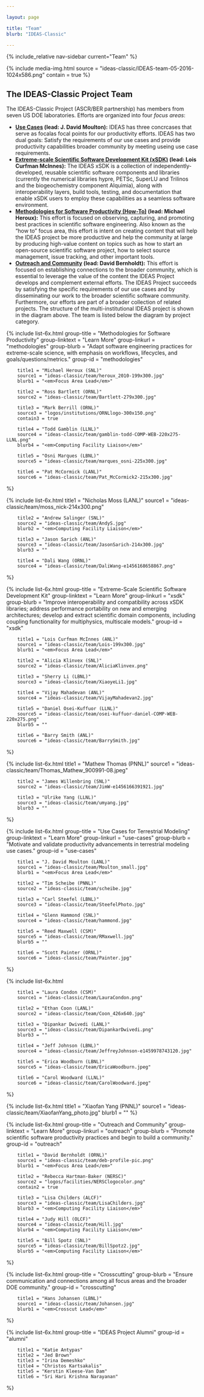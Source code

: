 ```yaml
---

layout: page

title: "Team"
blurb: "IDEAS-Classic"

---
```


<!-- Sidebar Nav -->
<!-- ---------------------------------------------------------------------- -->

{% include_relative nav-sidebar current="Team" %}

<!-- Content -->
<!-- ---------------------------------------------------------------------- -->

{% 	include media-img.html 
	  source = "ideas-classic/IDEAS-team-05-2016-1024x586.png"
	  contain = true
%}

## The IDEAS-Classic Project Team

The IDEAS-Classic Project (ASCR/BER partnership) has members from seven US DOE laboratories.  Efforts are organized into four *focus areas*:

* **[Use Cases](#use-cases) (lead: J. David Moulton):** IDEAS has three concrcases that serve as focalas focal points for our productivity efforts.  IDEAS has two dual goals:  Satisfy the requirements of our use cases and provide productivity capabilities broader community by meeting useing use case requirements.
* **[Extreme-scale Scientific Software Development Kit (xSDK)](#xsdk) (lead: Lois Curfman McInnes):**  The IDEAS xSDK is a collection of independently-developed, reusable scientific software components and libraries (currently the numerical libraries hypre, PETSc, SuperLU and Trilinos and the biogeochemistry component Alquimia), along with interoperability layers, build tools, testing, and documentation that enable xSDK users to employ these capabilities as a seamless software environment.
* **[Methodologies for Software Productivity (How-To)](#methodologies) (lead: Michael Heroux):** This effort is focused on observing, capturing, and promoting best practices in scientific software engineering.  Also known as the “how to” focus area, this effort is intent on creating content that will help the IDEAS project be more productive and help the community at large by producing high-value content on topics such as how to start an open-source scientific software project, how to select source management, issue tracking, and other important tools.
* **[Outreach and Community](#outreach) (lead: David Bernholdt):** This effort is focused on establishing connections to the broader community, which is essential to leverage the value of the content the IDEAS Project develops and complement external efforts.  The IDEAS Project succeeds by satisfying the specific requirements of our use cases and by disseminating our work to the broader scientific software community.  Furthermore, our efforts are part of a broader collection of related projects.
The structure of the multi-institutional IDEAS project is shown in the diagram above.  The team is listed below the diagram by project category.

{% 	include list-6x.html
		group-title = "Methodologies for Software Productivity"
		group-linktext = "Learn More"
		group-linkurl = "methodologies"
		group-blurb = "Adapt software engineering practices for extreme-scale science, with emphasis on workflows, lifecycles, and goals/questions/metrics."
		group-id = "methodologies"

		title1 = "Michael Heroux (SNL)"
		source1 = "ideas-classic/team/heroux_2010-199x300.jpg"
		blurb1 = "<em>Focus Area Lead</em>"

		title2 = "Ross Bartlett (ORNL)"
		source2 = "ideas-classic/team/Bartlett-279x300.jpg"

		title3 = "Mark Berrill (ORNL)"
		source3 = "logos/institutions/ORNLlogo-300x150.png"
		contain3 = true

		title4 = "Todd Gamblin (LLNL)"
		source4 = "ideas-classic/team/gamblin-todd-COMP-WEB-220x275-LLNL.png"
		blurb4 = "<em>Computing Facility Liaison</em>"

		title5 = "Osni Marques (LBNL)"
		source5 = "ideas-classic/team/marques_osni-225x300.jpg"

		title6 = "Pat McCormick (LANL)"
		source6 = "ideas-classic/team/Pat_McCormick2-215x300.jpg"
%}

{% 	include list-6x.html
		title1 = "Nicholas Moss (LANL)"
		source1 = "ideas-classic/team/moss_nick-214x300.png"

		title2 = "Andrew Salinger (SNL)"
		source2 = "ideas-classic/team/AndyS.jpg"
		blurb2 = "<em>Computing Facility Liaison</em>"

		title3 = "Jason Sarich (ANL)"
		source3 = "ideas-classic/team/JasonSarich-214x300.jpg"
		blurb3 = ""

		title4 = "Dali Wang (ORNL)"
		source4 = "ideas-classic/team/DaliWang-e1456168658867.png"
%}


{% 	include list-6x.html
		group-title = "Extreme-Scale Scientific Software Development Kit"
		group-linktext = "Learn More"
		group-linkurl = "xsdk"
		group-blurb = "Improve interoperability and compatibility across xSDK libraries; address performance portability on new and emerging architectures; develop and extract scientific domain components, including coupling functionality for multiphysics, multiscale models."
		group-id = "xsdk"

		title1 = "Lois Curfman McInnes (ANL)"
		source1 = "ideas-classic/team/Lois-199x300.jpg"
		blurb1 = "<em>Focus Area Lead</em>"

		title2 = "Alicia Klinvex (SNL)"
		source2 = "ideas-classic/team/AliciaKlinvex.png"

		title3 = "Sherry Li (LBNL)"
		source3 = "ideas-classic/team/XiaoyeLi1.jpg"

		title4 = "Vijay Mahadevan (ANL)"
		source4 = "ideas-classic/team/VijayMahadevan2.jpg"

		title5 = "Daniel Osei-Kuffuor (LLNL)"
		source5 = "ideas-classic/team/osei-kuffuor-daniel-COMP-WEB-220x275.png"
		blurb5 = ""

		title6 = "Barry Smith (ANL)"
		source6 = "ideas-classic/team/BarrySmith.jpg"
%}

{% 	include list-6x.html
		title1 = "Mathew Thomas (PNNL)"
		source1 = "ideas-classic/team/Thomas_Mathew_900991-08.jpeg"

		title2 = "James Willenbring (SNL)"
		source2 = "ideas-classic/team/JimW-e1456166391921.jpg"

		title3 = "Ulrike Yang (LLNL)"
		source3 = "ideas-classic/team/umyang.jpg"
		blurb3 = ""
%}



{% 	include list-6x.html
		group-title = "Use Cases for Terrestrial Modeling"
		group-linktext = "Learn More"
		group-linkurl = "use-cases"
		group-blurb = "Motivate and validate productivity advancements in terrestrial modeling use cases."
		group-id = "use-cases"

		title1 = "J. David Moulton (LANL)"
		source1 = "ideas-classic/team/Moulton_small.jpg"
		blurb1 = "<em>Focus Area Lead</em>"

		title2 = "Tim Scheibe (PNNL)"
		source2 = "ideas-classic/team/scheibe.jpg"

		title3 = "Carl Steefel (LBNL)"
		source3 = "ideas-classic/team/SteefelPhoto.jpg"

		title4 = "Glenn Hammond (SNL)"
		source4 = "ideas-classic/team/hammond.jpg"

		title5 = "Reed Maxwell (CSM)"
		source5 = "ideas-classic/team/RMaxwell.jpg"
		blurb5 = ""

		title6 = "Scott Painter (ORNL)"
		source6 = "ideas-classic/team/Painter.jpg"
%}

{% 	include list-6x.html
		
		title1 = "Laura Condon (CSM)"
		source1 = "ideas-classic/team/LauraCondon.png"

		title2 = "Ethan Coon (LANL)"
		source2 = "ideas-classic/team/Coon_426x640.jpg"

		title3 = "Dipankar Dwivedi (LANL)"
		source3 = "ideas-classic/team/DipankarDwivedi.png"
		blurb3 = ""

		title4 = "Jeff Johnson (LBNL)"
		source4 = "ideas-classic/team/JeffreyJohnson-e1459978743120.jpg"

		title5 = "Erica Woodburn (LBNL)"
		source5 = "ideas-classic/team/EricaWoodburn.jpeg"

		title6 = "Carol Woodward (LLNL)"
		source6 = "ideas-classic/team/CarolWoodward.jpeg"
%}


{% 	include list-6x.html
		title1 = "Xiaofan Yang (PNNL)"
		source1 = "ideas-classic/team/XiaofanYang_photo.jpg"
		blurb1 = ""
%}

{% 	include list-6x.html
		group-title = "Outreach and Community"
		group-linktext = "Learn More"
		group-linkurl = "outreach"
		group-blurb = "Promote scientific software productivity practices and begin to build a community."
		group-id = "outreach"

		title1 = "David Bernholdt (ORNL)"
		source1 = "ideas-classic/team/deb-profile-pic.png"
		blurb1 = "<em>Focus Area Lead</em>"

		title2 = "Rebecca Hartman-Baker (NERSC)"
		source2 = "logos/facilities/NERSClogocolor.png"
		contain2 = true

		title3 = "Lisa Childers (ALCF)"
		source3 = "ideas-classic/team/LisaChilders.jpg"
		blurb3 = "<em>Computing Facility Liaison</em>"

		title4 = "Judy Hill (OLCF)"
		source4 = "ideas-classic/team/Hill.jpg"
		blurb4 = "<em>Computing Facility Liaison</em>"

		title5 = "Bill Spotz (SNL)"
		source5 = "ideas-classic/team/BillSpotz2.jpg"
		blurb5 = "<em>Computing Facility Liaison</em>"
%}


{% 	include list-6x.html
		group-title = "Crosscutting"
		group-blurb = "Ensure communication and connections among all focus areas and the broader DOE community."
		group-id = "crosscutting"

		title1 = "Hans Johansen (LBNL)"
		source1 = "ideas-classic/team/Johansen.jpg"
		blurb1 = "<em>Crosscut Lead</em>"
%}

{% 	include list-6x.html
		group-title = "IDEAS Project Alumni"
		group-id = "alumni"

		title1 = "Katie Antypas"
		title2 = "Jed Brown"
		title3 = "Irina Demeshko"
		title4 = "Christos Kartsakalis"
		title5 = "Kerstin Kleese-Van Dam"
		title6 = "Sri Hari Krishna Narayanan"
%}
